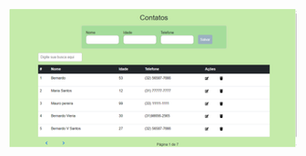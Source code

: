 ![Texto alternativo](https://raw.githubusercontent.com/Julianavdsantos/CRUDContatos/main/telefones.png)


